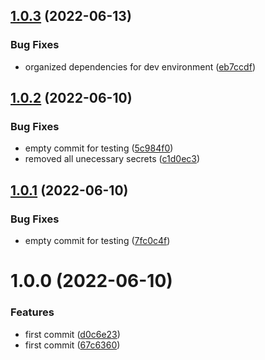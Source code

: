 ## [1.0.3](https://github.com/filipeforattini/ff-svc-moleculerjs/compare/v1.0.2...v1.0.3) (2022-06-13)


### Bug Fixes

* organized dependencies for dev environment ([eb7ccdf](https://github.com/filipeforattini/ff-svc-moleculerjs/commit/eb7ccdf0f5a571e641ab616dc371ff7d44a37d5c))

## [1.0.2](https://github.com/filipeforattini/ff-svc-moleculerjs/compare/v1.0.1...v1.0.2) (2022-06-10)


### Bug Fixes

* empty commit for testing ([5c984f0](https://github.com/filipeforattini/ff-svc-moleculerjs/commit/5c984f083797ba18a54d9f32878bbaf534e1de37))
* removed all unecessary secrets ([c1d0ec3](https://github.com/filipeforattini/ff-svc-moleculerjs/commit/c1d0ec3ee103c9e6bf5c71ecefbb9fab4fdddec6))

## [1.0.1](https://github.com/filipeforattini/ff-svc-moleculerjs/compare/v1.0.0...v1.0.1) (2022-06-10)


### Bug Fixes

* empty commit for testing ([7fc0c4f](https://github.com/filipeforattini/ff-svc-moleculerjs/commit/7fc0c4f36f670775637574b7a6b073626b990672))

# 1.0.0 (2022-06-10)


### Features

* first commit ([d0c6e23](https://github.com/filipeforattini/ff-svc-moleculerjs/commit/d0c6e23077939c986026e3610dc68c4fe7cf4f55))
* first commit ([67c6360](https://github.com/filipeforattini/ff-svc-moleculerjs/commit/67c6360fb66ec0006b2407a0c999c773f7fdc7ee))
